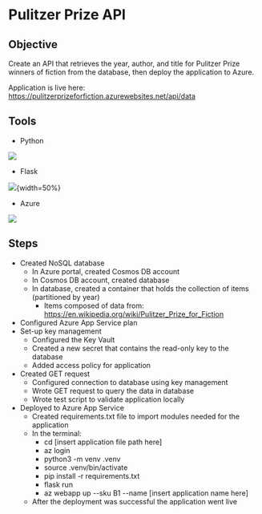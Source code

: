 # Pulitzer Prize API

## Objective
Create an API that retrieves the year, author, and title for Pulitzer 
Prize winners of fiction from the database, then deploy the application to Azure.

Application is live here: https://pulitzerprizeforfiction.azurewebsites.net/api/data
## Tools
- Python

![](https://upload.wikimedia.org/wikipedia/commons/c/c3/Python-logo-notext.svg)
- Flask

![](https://upload.wikimedia.org/wikipedia/commons/3/3c/Flask_logo.svg){width=50%}
- Azure

![](https://upload.wikimedia.org/wikipedia/commons/a/a8/Microsoft_Azure_Logo.svg)
## Steps
- Created NoSQL database
    - In Azure portal, created Cosmos DB account
    - In Cosmos DB account, created database
    - In database, created a container that holds the collection of items (partitioned by year)
        - Items composed of data from: https://en.wikipedia.org/wiki/Pulitzer_Prize_for_Fiction
- Configured Azure App Service plan
- Set-up key management
    - Configured the Key Vault
    - Created a new secret that contains the read-only key to the database
    - Added access policy for application
- Created GET request
    - Configured connection to database using key management
    - Wrote GET request to query the data in database
    - Wrote test script to validate application locally
- Deployed to Azure App Service
    - Created requirements.txt file to import modules needed for the application
    - In the terminal:
        - cd [insert application file path here]
        - az login
        - python3 -m venv .venv
        - source .venv/bin/activate
        - pip install -r requirements.txt
        - flask run
        - az webapp up --sku B1 --name [insert application name here]
    - After the deployment was successful the application went live
